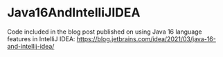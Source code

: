 # Java16AndIntelliJIDEA

Code included in the blog post published on using Java 16 language features in IntelliJ IDEA: https://blog.jetbrains.com/idea/2021/03/java-16-and-intellij-idea/
